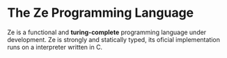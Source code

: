 # The Ze Programming Language

Ze is a functional and **turing-complete** programming language under development. Ze is strongly and statically typed, its oficial implementation runs on a interpreter written in C.